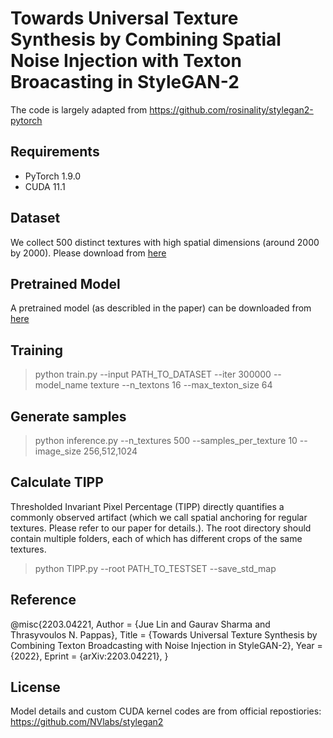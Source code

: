 # Towards Universal Texture Synthesis by Combining Spatial Noise Injection with Texton Broacasting in StyleGAN-2

The code is largely adapted from https://github.com/rosinality/stylegan2-pytorch

## Requirements

* PyTorch 1.9.0
* CUDA 11.1

## Dataset 

We collect 500 distinct textures with high spatial dimensions (around 2000 by 2000). Please download from [here](https://drive.google.com/file/d/15tM8vlc-ZnYVQpyjf63QyQQ9inqtijmt/view?usp=sharing)

## Pretrained Model

A pretrained model (as describled in the paper) can be downloaded from [here](https://drive.google.com/file/d/1s0aZM9-IHMLFNIJOJXnRH6Y3iF5Grezu/view?usp=sharing)

## Training

> python train.py --input PATH_TO_DATASET --iter 300000 --model_name texture --n_textons 16 --max_texton_size 64

## Generate samples

> python inference.py --n_textures 500 --samples_per_texture 10 --image_size 256,512,1024

## Calculate TIPP

Thresholded Invariant Pixel Percentage (TIPP) directly quantifies a commonly observed artifact (which we call spatial anchoring for regular textures. Please refer to our paper for details.). The root directory should contain multiple folders, each of which has different crops of the same textures.

> python TIPP.py --root PATH_TO_TESTSET --save_std_map

## Reference

@misc{2203.04221,
Author = {Jue Lin and Gaurav Sharma and Thrasyvoulos N. Pappas},
Title = {Towards Universal Texture Synthesis by Combining Texton Broadcasting with Noise Injection in StyleGAN-2},
Year = {2022},
Eprint = {arXiv:2203.04221},
}

## License

Model details and custom CUDA kernel codes are from official repostiories: https://github.com/NVlabs/stylegan2
